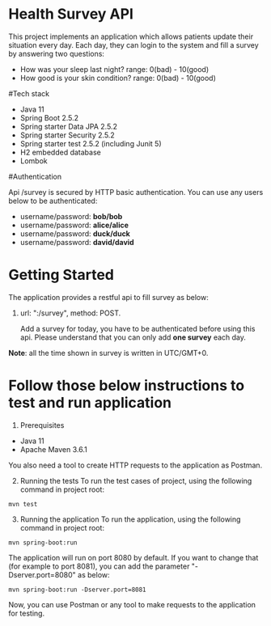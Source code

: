 # Health Survey API
This project implements an application which allows patients update their situation every day. Each day, they can login to the system and fill a survey by answering two questions:

- How was your sleep last night? range: 0(bad) - 10(good)
- How good is your skin condition? range: 0(bad) - 10(good)

#Tech stack

+ Java 11
+ Spring Boot 2.5.2
+ Spring starter Data JPA 2.5.2
+ Spring starter Security 2.5.2
+ Spring starter test 2.5.2 (including Junit 5)
+ H2 embedded database
+ Lombok

#Authentication

Api /survey is secured by HTTP basic authentication. You can use any users below to be authenticated:

- username/password: **bob/bob**
- username/password: **alice/alice**
- username/password: **duck/duck**
- username/password: **david/david**

# Getting Started
The application provides a restful api to fill survey as below:

1) url: "<server>:<port>/survey", method: POST.

	Add a survey for today, you have to be authenticated before using this api. Please understand that you can only add **one survey** each day.
	
**Note**: all the time shown in survey is written in UTC/GMT+0.

# Follow those below instructions to test and run application

1) Prerequisites


+ Java 11
+ Apache Maven 3.6.1

You also need a tool to create HTTP requests to the application as Postman.
 
2) Running the tests
To run the test cases of project, using the following command in project root:
```
mvn test
```

3) Running the application
To run the application, using the following command in project root:
```
mvn spring-boot:run
```

The application will run on port 8080 by default. If you want to change that (for example to port 8081), you can add the parameter "-Dserver.port=8080" as below:
```
mvn spring-boot:run -Dserver.port=8081
```

Now, you can use Postman or any tool to make requests to the application for testing.
